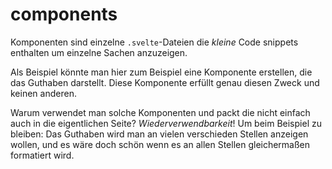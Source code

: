 # components

Komponenten sind einzelne `.svelte`-Dateien die _kleine_ Code snippets enthalten um einzelne Sachen anzuzeigen.

Als Beispiel könnte man hier zum Beispiel eine Komponente erstellen, die das Guthaben darstellt. Diese Komponente erfüllt genau diesen Zweck und keinen anderen.

Warum verwendet man solche Komponenten und packt die nicht einfach auch in die eigentlichen Seite? _Wiederverwendbarkeit_! Um beim Beispiel zu bleiben: Das Guthaben wird man an vielen verschieden Stellen anzeigen wollen, und es wäre doch schön wenn es an allen Stellen gleichermaßen formatiert wird.